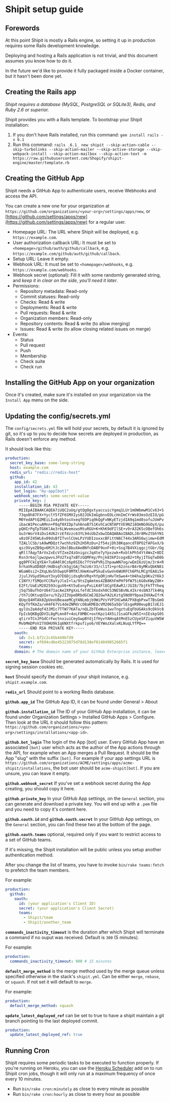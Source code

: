 # Shipit setup guide

## Forewords

At this point Shipit is mostly a Rails engine, so setting it up in production requires some Rails development knowledge.

Deploying and hosting a Rails application is not trivial, and this document assumes you know how to do it.

In the future we'd like to provide it fully packaged inside a Docker container, but it hasn't been done yet.

## Creating the Rails app

*Shipit requires a database (MySQL, PostgreSQL or SQLite3), Redis, and Ruby 2.6 or superior.*

Shipit provides you with a Rails template. To bootstrap your Shipit installation:

1. If you don't have Rails installed, run this command: `gem install rails -v 6.1`
2. Run this command:  `rails _6.1_ new shipit --skip-action-cable --skip-turbolinks --skip-action-mailer --skip-active-storage --skip-webpack-install --skip-action-mailbox --skip-action-text -m https://raw.githubusercontent.com/Shopify/shipit-engine/master/template.rb`

## Creating the GitHub App

Shipit needs a GitHub App to authenticate users, receive Webhooks and access the API.

You can create a new one for your organization at `https://github.com/organizations/<your-org>/settings/apps/new`, or [https://github.com/settings/apps/new](https://github.com/settings/apps/new) for a regular user.

  - Homepage URL: The URL where Shipit will be deployed, e.g. `https://example.com`.
  - User authorization callback URL: It must be set to `<homepage>/github/auth/github/callback`, e.g. `https://example.com/github/auth/github/callback`.
  - Setup URL: Leave it empty.
  - Webhook URL: It must be set to `<homepage>/webhooks`, e.g. `https://example.com/webhooks`.
  - Webhook secret (optional): Fill it with some randomly generated string, and *keep it in clear on the side, you'll need it later*.
  - Permissions:
    - Repository metadata: Read-only
    - Commit statuses: Read-only
    - Checks: Read & write
    - Deployments: Read & write
    - Pull requests: Read & write
    - Organization members: Read-only
    - Repository contents: Read & write (to allow merging)
    - Issues: Read & write (to allow closing related issues on merge)
  - Events:
    - Status
    - Pull request
    - Push
    - Membership
    - Check suite
    - Check run

## Installing the GitHub App on your organization

Once it's created, make sure it's installed on your organization via the `Install App` menu on the side.

## Updating the config/secrets.yml

The `config/secrets.yml` file will hold your secrets, by default it is ignored by git, so it's up to you to decide how secrets are deployed in production, as Rails doesn't enforce any method.

It should look like this:

```yaml
production:
  secret_key_base: some-long-string
  host: example.com
  redis_url: "redis://redis-host"
  github:
    app_id: 42
    installation_id: 43
    bot_login: "my-app[bot]"
    webhook_secret: some-secret-value
    private_key: |
      -----BEGIN RSA PRIVATE KEY-----
      MIIEpAIBAAKCAQEA7iUQC2uUq/gtQg0gxtyaccuicYgmq1LUr1mOWbmwM1Cv63+S
      73qo8h87FX+YyclY5fZF6SMXIys02JOkImGgbnvEOLcHnImCYrWs03msOzEIO/pG
      M0YedAPtQ2MEiLIu4y8htosVxeqfEOPiq9kQgFxNKyETzjdIA9q1md8sofuJUmPv
      ibacW1PecuAMnn+P8qf0XIDp7uh6noB751KvhCaCNTAPtVE9NZ18OmNG9GOyX/pu
      pQHIrPgTpTG6KlAe3r6LWvemzwsMtuRGU+K+KhK9dFIlSE+v9rA32KScO8efOh6s
      Gu3rWorV4iDu14U62rzEfdzzc63YL94sUbZxbwIDAQABAoIBADLJ8r8MxZtbhYN1
      u0zOFZ45WL6v09dsBfITvnlCUeLPzYUDIzoxxcBFittN6C744x3ARS6wjimw+EdM
      TZALlCSb/sA9wMDQzt7wchhz9Zh2H5RzDu+2f54sjDh38KqancdT8PO2fAFGxX/b
      qicOVyeZB9gv6MJtJc20olBbuXAeBNfcDABF9oxF+0i+Ssg7B4VXiqgcjtGbr/Og
      qRll7AqyTArVx2xEcVfZxeZ4zGnigzcJq4te7yYpxzwk+RxblkPh54Yt4WxZ+8DI
      Rsn3r6ajlpwzpwvsJFU2Txq7xBTzGQMFmy/Pnjk83kP2cogxB2+tRyjITGqTwD8b
      gg9PFCkCgYEA+7u8A0l0Cz6p0SI6c7ftVePVRiIhpawWN7og/wEmI6zUjm/3rA+R
      hrhaVKuOD8QF/HdDsqTck5gjGAjTmJz6r33/cl1Tz+pr62znsrB4r0yMKvQbKN81
      WGaWOsi2+ZXqLNv5h5wpUF0MTKlXHeKnwP5kuEvGwVn6WURFCh6PhLMCgYEA8i5e
      JjulJVGyd5HuoY3xyO7E6DjidsqRnVRq+hYpORjnHvTmSwe4+tH4ha2p9Kv2Y6k3
      C1NYY/fSMQoYCCRaYyJleI+la/9tsZqAmtms4ZB8KhFmPHf9fW75i6G0xKWyZ8K+
      E2Ft/UaEiM282593cguV6+Kt5uExnyPxLLK4FlUCgYEAwRJ/JGI8/7bjFkTTYheq
      j5q75BufhOrU6471acAe2XPgXxLfefdC3Xodxh0CS3NESBvNL4Ikr4sbN37lk4Kq
      /th7iOKtuqUIeru/hZy2I3VpeDRbdGCmEJQ2GwYA2LKztg5Nd0Y9paaIHXAwIfrK
      QUqcQ4HTAk8ZpUeoUBeaaeMCgYANLmbjb9WiPVsYVPIHCwHA7PX8qbPxwT7BsGmO
      KQyfVfKmZa/vH4F67Vi4deZNMdrcO8aKMEQcVM2065a5QrlEsgeR00eupB1lUEJ1
      qylUsZeAdqf43JMIc7TTW77KATa/nQLZbTEeWus1wvTngztuEqFbUGAks9cOkVc8
      FpIcbQKBgQDVIL8gPLmn0f+4oLF8MBC+oxtKpz14X5iJ1saGFkzW5I+nIEskpS0S
      qtirnTCnJFGdCrFwctnxiuiCmyGwpBYdjIfHyvYAHnqAtMnESzCUyeSFZiquVW5W
      MvbMmDPoV27XOHU9kIq6NXtfrkpufiyo6/VEYWozXalxKLNuqLYfPQ==
      -----END RSA PRIVATE KEY-----
    oauth:
      id: Iv1.bf2c2c45b449bfd9
      secret: ef694cd6e45223075d78d138ef014049052665f1
      teams:
    domain: # The domain name of your GitHub Enterprise instance, leave it empty if you use github.com
```

**`secret_key_base`** Should be generated automatically by Rails. It is used for signing session cookies etc.

**`host`** Should specify the domain of your shipit instance, e.g. `shipit.example.com`.

**`redis_url`** Should point to a working Redis database.

**`github.app_id`** The GitHub App ID, it can be found under General > About

**`github.installation_id`** The ID of your GitHub App installation, it can be found under Organization Settings > Installed GitHub Apps > Configure. Then look at the URL it should follow this pattern: `https://github.com/organizations/<you-org>/settings/installations/<app-id>`.

**`github.bot_login`** The login of the App [bot] user. Every GitHub App have an associated `[bot]` user which acts as the author of the App actions through the API, for example when an App merges a Pull Request. It should be the App "slug" with the suffix `[bot]`. For example if your app settings URL is `https://github.com/organizations/ACME/settings/apps/acme-shipit/installations`, the bot user should be `acme-shipit[bot]`. If you are unsure, you can leave it empty.

**`github.webhook_secret`** If you've set a webhook secret during the App creating, you should copy it here.

**`github.private_key`** In your GitHub App settings, on the `General` section, you can generate and download a private key. You will end up with a `.pem` file and you need to copy it's content here.

**`github.oauth.id`** and **`github.oauth.secret`** In your GitHub App settings, on the `General` section, you can find these two at the bottom of the page.

**`github.oauth.teams`** optional, required only if you want to restrict access to a set of GitHub teams.

If it's missing, the Shipit installation will be public unless you setup another authentication method.

After you change the list of teams, you have to invoke `bin/rake teams:fetch` to prefetch the team members.

For example:

```yml
production:
  github:
    oauth:
      id: (your application's Client ID)
      secret: (your application's Client Secret)
      teams:
        - Shipit/team
        - Shipit/another_team
```

**`commands_inactivity_timeout`** is the duration after which Shipit will terminate a command if no ouput was received. Default is `300` (5 minutes).

For example:
```yml
production:
  commands_inactivity_timeout: 900 # 15 minutes
```

**`default_merge_method`** is the merge method used by the merge queue unless specified otherwise in the stack's `shipit.yml`. Can be either `merge`, `rebase`, or `squash`. If not set it will default to `merge`.

For example:
```yml
production:
  default_merge_method: squash
```

**`update_latest_deployed_ref`** can be set to true to have a shipit maintain a git branch pointing to the last deployed commit.

```yml
production:
  update_latest_deployed_ref: true
```

## Running Cron

Shipit requires some periodic tasks to be executed to function properly. If you're running on Heroku, you can use the [Heroku Scheduler](https://devcenter.heroku.com/articles/scheduler) add on to run Shipit cron jobs, though it will only run at a maximum frequency of once every 10 minutes.

 - Run `bin/rake cron:minutely` as close to every minute as possible
 - Run `bin/rake cron:hourly` as close to every hour as possible
